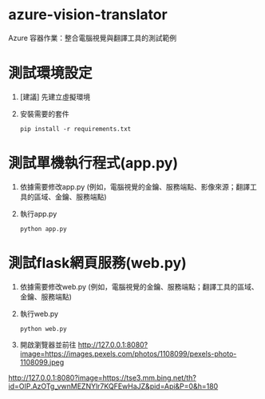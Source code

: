 # azure-vision-translator
Azure 容器作業：整合電腦視覺與翻譯工具的測試範例

# 測試環境設定
 1. [建議] 先建立虛擬環境
 2. 安裝需要的套件

    `pip install -r requirements.txt`
 
 # 測試單機執行程式(app.py)
 1. 依據需要修改app.py (例如，電腦視覺的金鑰、服務端點、影像來源；翻譯工具的區域、金鑰、服務端點)
 2. 執行app.py

    `python app.py`

 # 測試flask網頁服務(web.py)
 1. 依據需要修改web.py (例如，電腦視覺的金鑰、服務端點；翻譯工具的區域、金鑰、服務端點)
 2. 執行web.py

    `python web.py`
 3. 開啟瀏覽器並前往 http://127.0.0.1:8080?image=https://images.pexels.com/photos/1108099/pexels-photo-1108099.jpeg




 http://127.0.0.1:8080?image=https://tse3.mm.bing.net/th?id=OIP.AzOTg_vwnMEZNYlr7KQFEwHaJZ&pid=Api&P=0&h=180